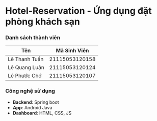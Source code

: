 # Hotel-Reservation - Ứng dụng đặt phòng khách sạn
### Danh sách thành viên
| Tên | Mã Sinh Viên |
|-----|--------------|
|Lê Thanh Tuấn|21115053120158|
|Lê Quang Luân|21115053120124|
|Lê Phước Chớ|21115053120107|

### Công nghệ sử dụng
- **Backend**: Spring boot
- **App**: Android Java
- **Dashboard**: HTML, CSS, JS

